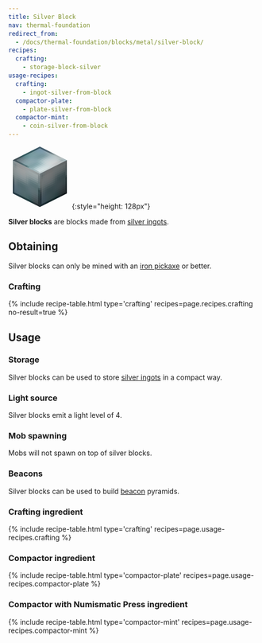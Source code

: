 ```yaml
---
title: Silver Block
nav: thermal-foundation
redirect_from:
  - /docs/thermal-foundation/blocks/metal/silver-block/
recipes:
  crafting:
    - storage-block-silver
usage-recipes:
  crafting:
    - ingot-silver-from-block
  compactor-plate:
    - plate-silver-from-block
  compactor-mint:
    - coin-silver-from-block
---
```


![Silver block](/assets/images/thermal-foundation/storage-block-silver.png){:style="height: 128px"}


**Silver blocks** are blocks made from [silver ingots](/docs/silver-ingot/).


Obtaining
---------

Silver blocks can only be mined with an [iron
pickaxe](https://minecraft.gamepedia.com/Pickaxe) or better.

### Crafting
{% include recipe-table.html type='crafting' recipes=page.recipes.crafting no-result=true %}


Usage
-----

### Storage
Silver blocks can be used to store [silver ingots](/docs/silver-ingot/) in a
compact way.

### Light source
Silver blocks emit a light level of 4.

### Mob spawning
Mobs will not spawn on top of silver blocks.

### Beacons
Silver blocks can be used to build
[beacon](https://minecraft.gamepedia.com/Beacon) pyramids.

### Crafting ingredient
{% include recipe-table.html type='crafting' recipes=page.usage-recipes.crafting %}

### Compactor ingredient
{% include recipe-table.html type='compactor-plate' recipes=page.usage-recipes.compactor-plate %}

### Compactor with Numismatic Press ingredient
{% include recipe-table.html type='compactor-mint' recipes=page.usage-recipes.compactor-mint %}
